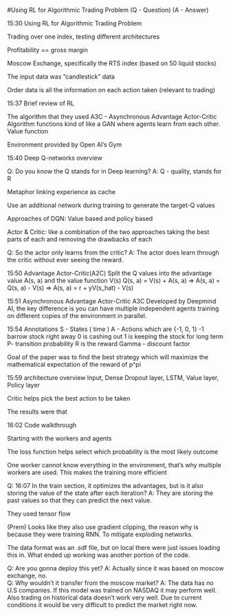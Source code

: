 ﻿#Using RL for Algorithmic Trading Problem 
(Q - Question) (A - Answer)


15:30 Using RL for Algorithmic Trading Problem 


Trading over one index, testing different architectures 


Profitability == gross margin 


Moscow Exchange, specifically the RTS index (based on 50 liquid stocks)


The input data was “candlestick” data


Order data is all the information on each action taken (relevant to trading) 


15:37 Brief review of RL


The algorithm that they used A3C - Asynchronous Advantage Actor-Critic Algorithm functions kind of like a GAN where agents learn from each other. Value function 


Environment provided by Open  AI’s Gym


15:40 Deep Q-networks overview 


Q: Do you know the Q stands for in Deep learning?
A: Q - quality, stands for R


Metaphor linking experience as cache 


Use an additional network during training to generate the target-Q values 


Approaches of DQN: Value based and policy based 


Actor & Critic: like a combination of the two approaches taking the best parts of each and removing the drawbacks of each 


Q: So the actor only learns from the critic?
A: The actor does learn through the critic without ever seeing the reward. 


15:50 Advantage Actor-Critic(A2C)
Split the Q values into the advantage value A(s, a) and the value function  V(s)
Q(s, a) = V(s) + A(s, a) => A(s, a) = Q(s, a) - V(s) => A(s, a) = r + yV(s_hat) - V(s)


15:51 Asynchronous Advantage Actor-Critic A3C
Developed by Deepmind AI, the key difference is you can have multiple independent agents training on different copies of the environment in parallel. 


15:54 Annotations 
S - States ( time ) 
A - Actions which are {-1, 0, 1} 
        -1 barrow stock right away
        0 is cashing out
        1 is keeping the stock for long term
P- transition probability 
R is the reward
Gamma - discount factor 


Goal of the paper was to find the best strategy which will maximize the mathematical expectation of the reward of p^pi


 15:59 architecture overview
Input, Dense Dropout layer, LSTM, Value layer, Policy layer 


Critic helps pick the best action to be taken 


The results were that 


16:02 Code walkthrough 


Starting with the workers and agents 


The loss function helps select which probability is the most likely outcome 


One worker cannot know everything in the environment, that’s why multiple workers are used. This makes the training more efficient 


Q: 16:07 In the train section, it optimizes the advantages, but is it also storing the value of the state after each iteration?
A: They are storing the past values so that they can predict the next value. 


They used tensor flow 


(Prem) Looks like they also use gradient clipping, the reason why is because they were training RNN. To mitigate exploding networks. 


The data format was an .sdf file, but on local there were just issues loading this in. What ended up working was another portion of the code.


Q: Are you gonna deploy this yet?
A: Actually since it was based on moscow exchange, no.  
Q: Why wouldn’t it transfer from the moscow market?
A: The data has no U.S companies. If this model was trained on NASDAQ it may perform well. Also trading on historical data doesn’t work very well. Due to current conditions it would be very difficult to predict the market right now.